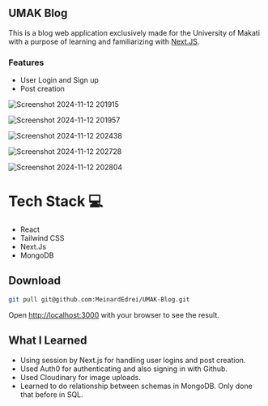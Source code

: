 ## UMAK Blog

This is a blog web application exclusively made for the University of Makati with a purpose of learning and familiarizing with [Next.JS](https://nextjs.org).

### Features
- User Login and Sign up
- Post creation

![Screenshot 2024-11-12 201915](https://github.com/user-attachments/assets/9a2f6f64-e151-4ed0-a6e6-b3533dcb976a)

![Screenshot 2024-11-12 201957](https://github.com/user-attachments/assets/bf19e436-4a63-402d-893f-9f6ffb35c2fa)

![Screenshot 2024-11-12 202438](https://github.com/user-attachments/assets/b9459773-1f33-4b05-aeb1-480ffb4b4afd)

![Screenshot 2024-11-12 202728](https://github.com/user-attachments/assets/ea4da383-9409-444f-8608-6b2edd0b6b9e)

![Screenshot 2024-11-12 202804](https://github.com/user-attachments/assets/902e5906-9d60-4426-b172-221e30197450)

# Tech Stack 💻
- React
- Tailwind CSS
- Next.Js
- MongoDB

## Download 

```bash
git pull git@github.com:MeinardEdrei/UMAK-Blog.git
```

Open [http://localhost:3000](http://localhost:3000) with your browser to see the result.

## What I Learned
- Using session by Next.js for handling user logins and post creation.
- Used Auth0 for authenticating and also signing in with Github.
- Used Cloudinary for image uploads.
- Learned to do relationship between schemas in MongoDB. Only done that before in SQL.
